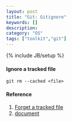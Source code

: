 ```yaml
---
layout: post
title: "Git: Gitignore"
keywords: []
description: 
category: "OS"
tags: ["toolkit","git"]
---
```

{% include JB/setup %}

#### Ignore a tracked file

```
git rm --cached <file>
```

#### Reference
1. [Forget a tracked file](https://stackoverflow.com/questions/1274057/how-can-i-make-git-forget-about-a-file-that-was-tracked-but-is-now-in-gitign)
2. [document](http://git-scm.com/docs/gitignore)

